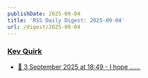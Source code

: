 ```yaml
---
publishDate: 2025-09-04
title: 'RSS Daily Digest: 2025-09-04'
url: /digest/2025-09-04
---
```


### [Kev Quirk](https://kevquirk.com/)

  * [
                  📝 3 September 2025 at 18:49 - I hope …...              ](https://kevquirk.com/notes/20250903-1849)
  
